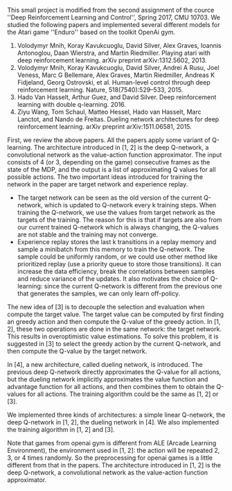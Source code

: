 This small project is modified from the second assignment of the cource ''Deep Reinforcement Learning and Control'', 
Spring 2017, CMU 10703. 
We studied the following papers and implemented several different models for the Atari game ''Enduro'' based on the 
toolkit OpenAi gym.
1. Volodymyr Mnih, Koray Kavukcuoglu, David Silver, Alex Graves, Ioannis Antonoglou, Daan Wierstra, and Martin Riedmiller. 
Playing atari with deep reinforcement learning. arXiv preprint arXiv:1312.5602, 2013.
2. Volodymyr Mnih, Koray Kavukcuoglu, David Silver, Andrei A Rusu, Joel Veness, Marc G Bellemare, Alex Graves, 
Martin Riedmiller, Andreas K Fidjeland, Georg Ostrovski, et al. Human-level control through deep reinforcement learning. 
Nature, 518(7540):529–533, 2015.
3. Hado Van Hasselt, Arthur Guez, and David Silver. Deep reinforcement learning with double q-learning. 2016.
4. Ziyu Wang, Tom Schaul, Matteo Hessel, Hado van Hasselt, Marc Lanctot, and Nando de Freitas. Dueling network 
architectures for deep reinforcement learning. arXiv preprint arXiv:1511.06581, 2015.

First, we review the above papers. All the papers apply some variant of Q-learning. 
The architecture introduced in [1, 2] is the deep Q-network, a convolutional network as the value-action function approximator.
The input consists of 4 (or 3, depending on the game) consecutive frames as the state of the MDP, and the output is a list of 
approximating Q values for all possible actions. The two important ideas introduced for training the network in the paper are 
target network and experience replay. 
- The target network can be seen as the old version of the current Q-network, which is updated to Q-network every k training 
steps. When training the Q-network, we use the values from target network as the targets
of the training. The reason for this is that if targets are also from our current trained Q-network which is always changing, 
the Q-values are not stable and the training may not converge. 
- Experience replay stores the last k transitions in a replay memory and sample a minibatch from this memory to train
the Q-network. The sample could be uniformly random, or we could use other method like prioritized replay (use a priority 
queue to store those transitions). It can increase the data efficiency, break the correlations between samples and reduce 
variance of the updates. It also motivates the choice of Q-learning: since the current Q-network is different from the 
previous one that generates the samples, we can only learn off-policy. 

The new idea of [3] is to decouple the selection and evaluation when compute the target value. The target value can be computed
by first finding an greedy action and then compute the Q-value of the greedy action. In [1, 2], these two operations are done
in the same network: the target network. This results in overoptimistic value estimations. To solve this problem, it is 
suggested in [3] to select the greedy action by the current Q-network, and then compute the Q-value by the target network.

In [4], a new architecture, called dueling network, is introduced. The previous deep Q-network directly approximates the 
Q-value for all actions, but the dueling network implicitly approximates the value function and advantage function for all
actions, and then combines them to obtain the Q-values for all actions. The training algorithm could be the same as [1, 2] 
or [3].

We implemented three kinds of architectures: a simple linear Q-network, the deep Q-network in [1, 2], the dueling network in [4].
We also implemented the training algorithm in [1, 2] and [3]. 

Note that games from openai gym is different from ALE (Arcade Learning Environment), the environment used in [1, 2]: the 
action will be repeated 2, 3, or 4 times randomly. So the preprocessing for openai games is a little different from that 
in the papers. 
The architecture introduced in [1, 2] is the deep Q-network, a convolutional network as the value-action function approximator.
